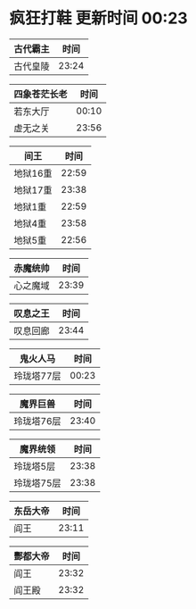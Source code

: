 # 疯狂打鞋 更新时间 00:23

| 古代霸主   | 时间    |
|--------|-------|
| 古代皇陵 | 23:24 |

| 四象苍茫长老   | 时间    |
|--------|-------|
| 若东大厅 | 00:10 |
| 虚无之关 | 23:56 |

| 间王   | 时间    |
|--------|-------|
| 地狱16重 | 22:59 |
| 地狱17重 | 23:38 |
| 地狱1重 | 22:59 |
| 地狱4重 | 23:58 |
| 地狱5重 | 22:56 |

| 赤魔统帅   | 时间    |
|--------|-------|
| 心之魔域 | 23:39 |

| 叹息之王   | 时间    |
|--------|-------|
| 叹息回廊 | 23:44 |

| 鬼火人马   | 时间    |
|--------|-------|
| 玲珑塔77层 | 00:23 |

| 魔界巨兽   | 时间    |
|--------|-------|
| 玲珑塔76层 | 23:40 |

| 魔界统领   | 时间    |
|--------|-------|
| 玲珑塔5层 | 23:38 |
| 玲珑塔75层 | 23:38 |

| 东岳大帝   | 时间    |
|--------|-------|
| 阎王 | 23:11 |

| 酆都大帝   | 时间    |
|--------|-------|
| 阎王 | 23:32 |
| 阎王殿 | 23:32 |